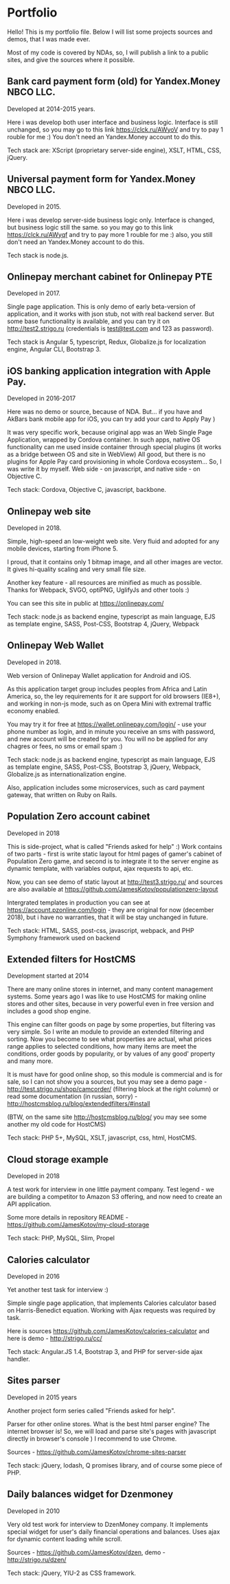 # Portfolio

Hello! This is my portfolio file. Below I will list some projects sources and demos, that I was made ever.

Most of my code is covered by NDAs, so, I will publish a link to a public sites, and give the sources where it possible.

## Bank card payment form (old) for Yandex.Money NBCO LLC.

Developed at 2014-2015 years.

Here i was develop both user interface and business logic. Interface is still unchanged, 
so you may go to this link https://clck.ru/AWyoV and try to pay 1 rouble for me :) You don't need an Yandex.Money 
account to do this.

Tech stack are: XScript (proprietary server-side engine), XSLT, HTML, CSS, jQuery.

## Universal payment form for Yandex.Money NBCO LLC.

Developed in 2015.

Here i was develop server-side business logic only. Interface is changed, but business logic still the same. 
so you may go to this link https://clck.ru/AWyqf and try to pay more 1 rouble for me :) also, you still don't need an 
Yandex.Money account to do this.

Tech stack is node.js.

## Onlinepay merchant cabinet for Onlinepay PTE

Developed in 2017.

Single page application. This is only demo of early beta-version of application, and it works with json stub, not 
with real backend server. But some base functionality is available, and you can try it on http://test2.strigo.ru
(credentials is test@test.com and 123 as password).

Tech stack is Angular 5, typescript, Redux, Globalize.js for localization engine, Angular CLI, Bootstrap 3.

## iOS banking application integration with Apple Pay.

Developed in 2016-2017

Here was no demo or source, because of NDA. But... if you have and AkBars bank mobile app for iOS, you can try add 
your card to Apply Pay )

It was very specific work, because original app was an Web Single Page Application, wrapped by Cordova container. 
In such apps, native OS functionality can me used inside container through special plugins (it works as a bridge 
between OS and site in WebView)
All good, but there is no plugins for Apple Pay card provisioning in whole Cordova ecosystem... 
So, I was write it by myself. Web side - on javascript, and native side - on Objective C. 

Tech stack: Cordova, Objective C, javascript, backbone. 

## Onlinepay web site

Developed in 2018.

Simple, high-speed an low-weight web site. Very fluid and adopted for any mobile devices, starting from iPhone 5.

I proud, that it contains only 1 bitmap image, and all other images are vector. It gives hi-quality scaling and very 
small file size. 

Another key feature - all resources are minified as much as possible. Thanks for Webpack, SVGO, optiPNG, UglifyJs and
 other tools :)
 
You can see this site in publiс at https://onlinepay.com/
 
Tech stack: node.js as backend engine, typescript as main language, EJS as template engine, SASS, Post-CSS, Bootstrap
 4, jQuery, Webpack
 
## Onlinepay Web Wallet
 
Developed in 2018.

Web version of Onlinepay Wallet application for Android and iOS.

As this application target group includes peoples from Africa and Latin America, so, the ley requirements for it are support for old browsers (IE8+), 
and working in non-js mode, such as on Opera Mini with extremal traffic economy enabled.

You may try it for free at https://wallet.onlinepay.com/login/ - use your phone number as login, and in minute you 
receive an sms with password, and new account will be created for you. You will no be applied for any chagres or 
fees, no sms or email spam :)

Tech stack: node.js as backend engine, typescript as main language, EJS as template engine, SASS, Post-CSS, Bootstrap
 3, jQuery, Webpack, Globalize.js as internationalization engine. 

Also, application includes some microservices, such as card payment gateway, that written on Ruby on Rails.
 
## Population Zero account cabinet

Developed in 2018

This is side-project, what is called "Friends asked for help" :) Work contains of two parts - first is write static 
layout for html pages of gamer's cabinet of Population Zero game, and second is to integrate it to the server engine 
as dynamic template, with variables output, ajax requests to api, etc.

Now, you can see demo of static layout at http://test3.strigo.ru/ and sources are also available at https://github.com/JamesKotov/populationzero-layout

Intergrated templates in production you can see at https://account.pzonline.com/login - they are original for now 
(december 2018), but i have no warranties, that it will be stay unchanged in future. 

Tech stack: HTML, SASS, post-css, javascript, webpack, and PHP Symphony framework used on backend

## Extended filters for HostCMS

Development started at 2014

There are many online stores in internet, and many content management systems. Some years ago I was like to use 
HostCMS for making online stores and other sites, because in very powerful even in free version and includes a good 
shop engine.

This engine can filter goods on page by some properties, but filtering vas very simple. So I write an module to 
provide an extended filtering and sorting. Now you become to see what properties are actual, what prices range 
applies to selected conditions, how many items are meet the conditions, order goods by popularity, or by values of 
any good' property and many more. 

It is must have for good online shop, so this module is commercial and is for sale, so I can not show you a sources, 
but you may see a demo page - http://test.strigo.ru/shop/camcorder/ (filtering block at the right column) or read 
some documentation (in russian, sorry) - http://hostcmsblog.ru/blog/extendedfilters/#install

(BTW, on the same site http://hostcmsblog.ru/blog/ you may see some another my old code for HostCMS)

Tech stack: PHP 5+, MySQL, XSLT, javascript, css, html, HostCMS.

## Cloud storage example

Developed in 2018

A test work for interview in one little payment company. Test legend - we are building a competitor to Amazon S3 
offering, and now need to create an API application.

Some more details in repository README - https://github.com/JamesKotov/my-cloud-storage

Tech stack: PHP, MySQL, Slim, Propel

## Calories calculator

Developed in 2016 

Yet another test task for interview :)

Simple single page application, that implements Calories calculator based on Harris-Benedict equation. Working with 
Ajax requests was required by task.

Here is sources https://github.com/JamesKotov/calories-calculator and here is demo - http://strigo.ru/cc/

Tech stack: Angular.JS 1.4, Bootstrap 3, and PHP for server-side ajax handler.

## Sites parser

Developed in 2015 years

Another project form series called "Friends asked for help". 

Parser for other online stores. What is the best html parser engine? The internet browser is! So, we will load and 
parse site's pages with javascript directly in browser's console ) I recommend to use Chrome.

Sources - https://github.com/JamesKotov/chrome-sites-parser 

Tech stack: jQuery, lodash, Q promises library, and of course some piece of PHP.

## Daily balances widget for Dzenmoney

Developed in 2010

Very old test work for interview to DzenMoney company. It implements special widget for user's daily financial 
operations and balances. Uses ajax for dynamic content loading while scroll.

Sources - https://github.com/JamesKotov/dzen, demo - http://strigo.ru/dzen/

Tech stack: jQuery, YIU-2 as CSS framework.
 